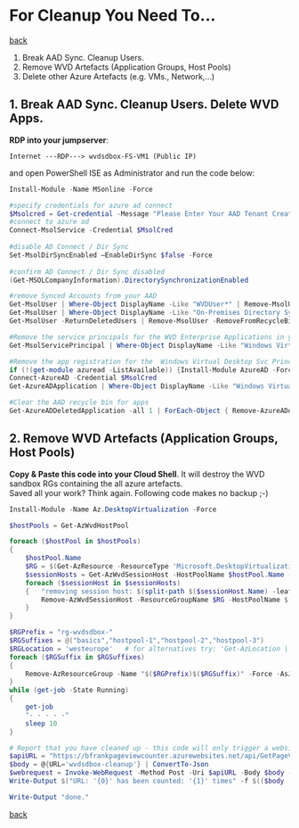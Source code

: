 # For Cleanup You Need To...

[back](../README.md)  

1. Break AAD Sync. Cleanup Users.
2. Remove WVD Artefacts (Application Groups, Host Pools)
3. Delete other Azure Artefacts (e.g. VMs., Network,...)


## 1. Break AAD Sync. Cleanup Users. Delete WVD Apps.
**RDP into your jumpserver**:  
```
Internet ---RDP---> wvdsdbox-FS-VM1 (Public IP)
```  
and open PowerShell ISE as Administrator and run the code below:   
```PowerShell
Install-Module -Name MSonline -Force

#specify credentials for azure ad connect
$Msolcred = Get-credential -Message "Please Enter Your AAD Tenant Creator Credentials"
#connect to azure ad
Connect-MsolService -Credential $MsolCred
 
#disable AD Connect / Dir Sync
Set-MsolDirSyncEnabled –EnableDirSync $false -Force
 
#confirm AD Connect / Dir Sync disabled
(Get-MSOLCompanyInformation).DirectorySynchronizationEnabled

#remove Synced Accounts from your AAD
Get-MsolUser | Where-Object DisplayName -Like "WVDUser*" | Remove-MsolUser -Force 
Get-MsolUser | Where-Object DisplayName -Like "On-Premises Directory Synchronization Service Account*" | Remove-MsolUser -Force  
Get-MsolUser -ReturnDeletedUsers | Remove-MsolUser -RemoveFromRecycleBin -Force

#Remove the service principals for the WVD Enterprise Applications in your AAD
Get-MsolServicePrincipal | Where-Object DisplayName -Like "Windows Virtual Desktop*" | %{Remove-MsolServicePrincipal -ObjectId $_.ObjectId }

#Remove the app registration for the  Windows Virtual Desktop Svc Principal 
if (!(get-module azuread -ListAvailable)) {Install-Module AzureAD -Force}
Connect-AzureAD -Credential $MsolCred
Get-AzureADApplication | Where-Object DisplayName -Like "Windows Virtual Desktop*" | %{Remove-AzureADApplication -ObjectId $_.ObjectId}

#Clear the AAD recycle bin for apps  
Get-AzureADDeletedApplication -all 1 | ForEach-Object { Remove-AzureADdeletedApplication -ObjectId $_.ObjectId  } 


```

## 2. Remove WVD Artefacts (Application Groups, Host Pools)
**Copy & Paste this code into your Cloud Shell**. It will destroy the WVD sandbox RGs containing the all azure artefacts.  
Saved all your work? Think again. Following code makes no backup ;-)
```PowerShell
Install-Module -Name Az.DesktopVirtualization -Force

$hostPools = Get-AzWvdHostPool

foreach ($hostPool in $hostPools)
{
	$hostPool.Name
	$RG = $(Get-AzResource -ResourceType 'Microsoft.DesktopVirtualization/hostpools' -ResourceName $($hostPool.Name)).ResourceGroupName
	$sessionHosts = Get-AzWvdSessionHost -HostPoolName $hostPool.Name -ResourceGroupName $RG 
	foreach ($sessionHost in $sessionHosts)
	{	"removing session host: $(split-path $($sessionHost.Name) -leaf) "
		Remove-AzWvdSessionHost -ResourceGroupName $RG -HostPoolName $($hostPool.Name) -Name $(split-path $($sessionHost.Name) -leaf) 
	}
}

$RGPrefix = "rg-wvdsdbox-"
$RGSuffixes = @("basics","hostpool-1","hostpool-2","hostpool-3")
$RGLocation = 'westeurope'   # for alternatives try: 'Get-AzLocation | ft Location'
foreach ($RGSuffix in $RGSuffixes)
{
    Remove-AzResourceGroup -Name "$($RGPrefix)$($RGSuffix)" -Force -AsJob
}
while (get-job -State Running)
{
    get-job
    "- - - - -"
    sleep 10
}

# Report that you have cleaned up - this code will only trigger a website to raise a counter++ - i.e. no private data (e.g. ipaddresses will be transmitted)
$apiURL = "https://bfrankpageviewcounter.azurewebsites.net/api/GetPageViewCount"
$body = @{URL='wvdsdbox-cleanup'} | ConvertTo-Json
$webrequest = Invoke-WebRequest -Method Post -Uri $apiURL -Body $body -ContentType 'application/json'
Write-Output $("URL: '{0}' has been counted: '{1}' times" -f $(($body | ConvertFrom-Json).URL), $webrequest.Content)

Write-Output "done."

```

[back](../README.md)  